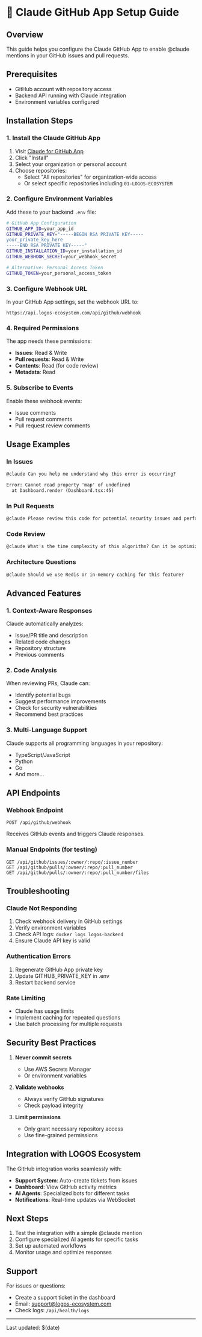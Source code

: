 # 🤖 Claude GitHub App Setup Guide

## Overview
This guide helps you configure the Claude GitHub App to enable @claude mentions in your GitHub issues and pull requests.

## Prerequisites
- GitHub account with repository access
- Backend API running with Claude integration
- Environment variables configured

## Installation Steps

### 1. Install the Claude GitHub App
1. Visit [Claude for GitHub App](https://github.com/apps/claude-for-github)
2. Click "Install"
3. Select your organization or personal account
4. Choose repositories:
   - Select "All repositories" for organization-wide access
   - Or select specific repositories including `01-LOGOS-ECOSYSTEM`

### 2. Configure Environment Variables
Add these to your backend `.env` file:

```bash
# GitHub App Configuration
GITHUB_APP_ID=your_app_id
GITHUB_PRIVATE_KEY="-----BEGIN RSA PRIVATE KEY-----
your_private_key_here
-----END RSA PRIVATE KEY-----"
GITHUB_INSTALLATION_ID=your_installation_id
GITHUB_WEBHOOK_SECRET=your_webhook_secret

# Alternative: Personal Access Token
GITHUB_TOKEN=your_personal_access_token
```

### 3. Configure Webhook URL
In your GitHub App settings, set the webhook URL to:
```
https://api.logos-ecosystem.com/api/github/webhook
```

### 4. Required Permissions
The app needs these permissions:
- **Issues**: Read & Write
- **Pull requests**: Read & Write
- **Contents**: Read (for code review)
- **Metadata**: Read

### 5. Subscribe to Events
Enable these webhook events:
- Issue comments
- Pull request comments
- Pull request review comments

## Usage Examples

### In Issues
```markdown
@claude Can you help me understand why this error is occurring?

Error: Cannot read property 'map' of undefined
  at Dashboard.render (Dashboard.tsx:45)
```

### In Pull Requests
```markdown
@claude Please review this code for potential security issues and performance optimizations.
```

### Code Review
```markdown
@claude What's the time complexity of this algorithm? Can it be optimized?
```

### Architecture Questions
```markdown
@claude Should we use Redis or in-memory caching for this feature?
```

## Advanced Features

### 1. Context-Aware Responses
Claude automatically analyzes:
- Issue/PR title and description
- Related code changes
- Repository structure
- Previous comments

### 2. Code Analysis
When reviewing PRs, Claude can:
- Identify potential bugs
- Suggest performance improvements
- Check for security vulnerabilities
- Recommend best practices

### 3. Multi-Language Support
Claude supports all programming languages in your repository:
- TypeScript/JavaScript
- Python
- Go
- And more...

## API Endpoints

### Webhook Endpoint
```
POST /api/github/webhook
```
Receives GitHub events and triggers Claude responses.

### Manual Endpoints (for testing)
```
GET /api/github/issues/:owner/:repo/:issue_number
GET /api/github/pulls/:owner/:repo/:pull_number
GET /api/github/pulls/:owner/:repo/:pull_number/files
```

## Troubleshooting

### Claude Not Responding
1. Check webhook delivery in GitHub settings
2. Verify environment variables
3. Check API logs: `docker logs logos-backend`
4. Ensure Claude API key is valid

### Authentication Errors
1. Regenerate GitHub App private key
2. Update GITHUB_PRIVATE_KEY in .env
3. Restart backend service

### Rate Limiting
- Claude has usage limits
- Implement caching for repeated questions
- Use batch processing for multiple requests

## Security Best Practices

1. **Never commit secrets**
   - Use AWS Secrets Manager
   - Or environment variables

2. **Validate webhooks**
   - Always verify GitHub signatures
   - Check payload integrity

3. **Limit permissions**
   - Only grant necessary repository access
   - Use fine-grained permissions

## Integration with LOGOS Ecosystem

The GitHub integration works seamlessly with:
- **Support System**: Auto-create tickets from issues
- **Dashboard**: View GitHub activity metrics
- **AI Agents**: Specialized bots for different tasks
- **Notifications**: Real-time updates via WebSocket

## Next Steps

1. Test the integration with a simple @claude mention
2. Configure specialized AI agents for specific tasks
3. Set up automated workflows
4. Monitor usage and optimize responses

## Support

For issues or questions:
- Create a support ticket in the dashboard
- Email: support@logos-ecosystem.com
- Check logs: `/api/health/logs`

---

Last updated: $(date)